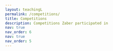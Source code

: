 ```yaml
---
layout: teachingL
permalink: /competitions/
title: Competitions
description: Competitions Zaber participated in
nav: true
nav_order: 6
nav: true
nav_order: 5
---
```


